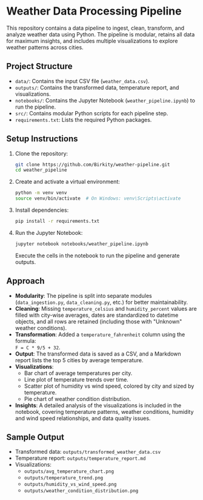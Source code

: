 
# Weather Data Processing Pipeline

This repository contains a data pipeline to ingest, clean, transform, and analyze weather data using Python. The pipeline is modular, retains all data for maximum insights, and includes multiple visualizations to explore weather patterns across cities.

## Project Structure

- `data/`: Contains the input CSV file (`weather_data.csv`).
- `outputs/`: Contains the transformed data, temperature report, and visualizations.
- `notebooks/`: Contains the Jupyter Notebook (`weather_pipeline.ipynb`) to run the pipeline.
- `src/`: Contains modular Python scripts for each pipeline step.
- `requirements.txt`: Lists the required Python packages.

## Setup Instructions

1. Clone the repository:
   ```bash
   git clone https://github.com/Birkity/weather-pipeline.git
   cd weather_pipeline
   ```

2. Create and activate a virtual environment:
   ```bash
   python -m venv venv
   source venv/bin/activate  # On Windows: venv\Scripts\activate
   ```

3. Install dependencies:
   ```bash
   pip install -r requirements.txt
   ```

4. Run the Jupyter Notebook:
   ```bash
   jupyter notebook notebooks/weather_pipeline.ipynb
   ```
   Execute the cells in the notebook to run the pipeline and generate outputs.

## Approach

- **Modularity**: The pipeline is split into separate modules (`data_ingestion.py`, `data_cleaning.py`, etc.) for better maintainability.
- **Cleaning**: Missing `temperature_celsius` and `humidity_percent` values are filled with city-wise averages, dates are standardized to datetime objects, and all rows are retained (including those with "Unknown" weather conditions).
- **Transformation**: Added a `temperature_fahrenheit` column using the formula:  
  `F = C * 9/5 + 32`.
- **Output**: The transformed data is saved as a CSV, and a Markdown report lists the top 5 cities by average temperature.
- **Visualizations**:
  - Bar chart of average temperatures per city.
  - Line plot of temperature trends over time.
  - Scatter plot of humidity vs wind speed, colored by city and sized by temperature.
  - Pie chart of weather condition distribution.
- **Insights**: A detailed analysis of the visualizations is included in the notebook, covering temperature patterns, weather conditions, humidity and wind speed relationships, and data quality issues.

## Sample Output

- Transformed data: `outputs/transformed_weather_data.csv`
- Temperature report: `outputs/temperature_report.md`
- Visualizations:
  - `outputs/avg_temperature_chart.png`
  - `outputs/temperature_trend.png`
  - `outputs/humidity_vs_wind_speed.png`
  - `outputs/weather_condition_distribution.png`
